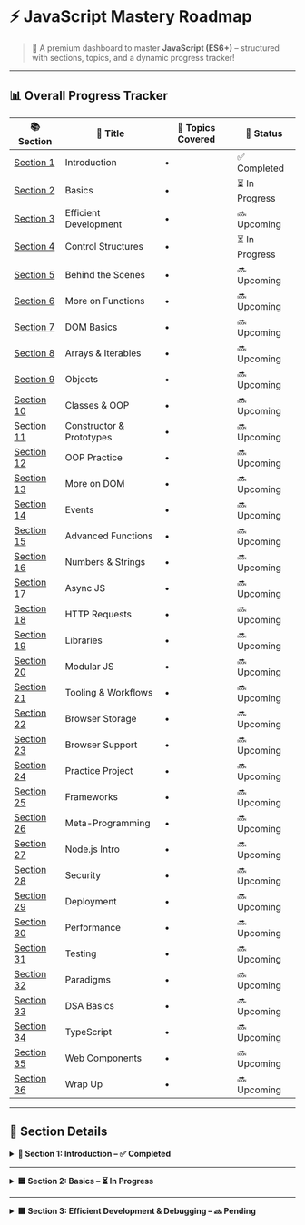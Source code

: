 # ⚡ JavaScript Mastery Roadmap

> 🌱 A premium dashboard to master **JavaScript (ES6+)** – structured with sections, topics, and a dynamic progress tracker!

---

## 📊 Overall Progress Tracker

| 📚 Section | 🧠 Title | 🧩 Topics Covered | 🏁 Status |
|-----------|----------|------------------|-----------|
| [Section 1](#-section-1-introduction) | Introduction | •  | ✅ Completed |
| [Section 2](#-section-2-basics-variables-data-types-operators--functions) | Basics | •  | ⏳ In Progress |
| [Section 3](#-section-3-efficient-development--debugging) | Efficient Development | •  | 🔜 Upcoming |
| [Section 4](#-section-4-working-with-control-structures) | Control Structures | •  | ⏳ In Progress |
| [Section 5](#-section-5-behind-the-scenes) | Behind the Scenes | •  | 🔜 Upcoming |
| [Section 6](#-section-6-more-on-functions) | More on Functions | •  | 🔜 Upcoming |
| [Section 7](#-section-7-working-with-the-dom) | DOM Basics | •  | 🔜 Upcoming |
| [Section 8](#-section-8-more-on-arrays--iterables) | Arrays & Iterables | •  | 🔜 Upcoming |
| [Section 9](#-section-9-more-on-objects) | Objects | •  | 🔜 Upcoming |
| [Section 10](#-section-10-classes--oop) | Classes & OOP | •  | 🔜 Upcoming |
| [Section 11](#-section-11-constructor-functions--prototypes) | Constructor & Prototypes | •  | 🔜 Upcoming |
| [Section 12](#-section-12-oop-practice) | OOP Practice | •  | 🔜 Upcoming |
| [Section 13](#-section-13-back-to-the-dom) | More on DOM | •  | 🔜 Upcoming |
| [Section 14](#-section-14-working-with-events) | Events | •  | 🔜 Upcoming |
| [Section 15](#-section-15-advanced-function-concepts) | Advanced Functions | •  | 🔜 Upcoming |
| [Section 16](#-section-16-numbers--strings) | Numbers & Strings | •  | 🔜 Upcoming |
| [Section 17](#-section-17-promises--callbacks) | Async JS | •  | 🔜 Upcoming |
| [Section 18](#-section-18-http-requests) | HTTP Requests | •  | 🔜 Upcoming |
| [Section 19](#-section-19-working-with-libraries) | Libraries | •  | 🔜 Upcoming |
| [Section 20](#-section-20-modular-javascript) | Modular JS | •  | 🔜 Upcoming |
| [Section 21](#-section-21-tooling--workflows) | Tooling & Workflows | •  | 🔜 Upcoming |
| [Section 22](#-section-22-browser-storage) | Browser Storage | •  | 🔜 Upcoming |
| [Section 23](#-section-23-browser-support) | Browser Support | •  | 🔜 Upcoming |
| [Section 24](#-section-24-practice-share-my-place-app) | Practice Project | •  | 🔜 Upcoming |
| [Section 25](#-section-25-frameworks) | Frameworks | •  | 🔜 Upcoming |
| [Section 26](#-section-26-meta-programming) | Meta-Programming | •  | 🔜 Upcoming |
| [Section 27](#-section-27-nodejs) | Node.js Intro | •  | 🔜 Upcoming |
| [Section 28](#-section-28-security) | Security | •  | 🔜 Upcoming |
| [Section 29](#-section-29-deploying-code) | Deployment | •  | 🔜 Upcoming |
| [Section 30](#-section-30-performance--optimizations) | Performance | •  | 🔜 Upcoming |
| [Section 31](#-section-31-testing) | Testing | •  | 🔜 Upcoming |
| [Section 32](#-section-32-programming-paradigms) | Paradigms | •  | 🔜 Upcoming |
| [Section 33](#-section-33-data-structures--algorithms) | DSA Basics | •  | 🔜 Upcoming |
| [Section 34](#-section-34-typescript-intro) | TypeScript | •  | 🔜 Upcoming |
| [Section 35](#-section-35-web-components) | Web Components | •  | 🔜 Upcoming |
| [Section 36](#-section-36-roundup--next-steps) | Wrap Up | •  | 🔜 Upcoming |

---


## 🧾 Section Details  

<details>
<summary><strong>📘 Section 1: Introduction – ✅ Completed</strong></summary>

1. Introduction  
2. What is JavaScript?  
3. JavaScript in Action!  
4. Join our Online Learning Community  
5. How JavaScript Is Executed  
6. Dynamic vs Weakly Typed Languages  
7. JavaScript Executes In A Hosted Environment  

</details>

---

<details>
<summary><strong>🟦 Section 2: Basics – ⏳ In Progress</strong></summary>

20. Introducing Variables & Constants  
21. Declaring & Defining Variables  
22. Working with Variables & Operators  
23. Understanding the Starting Code  
24. Data Types: Numbers & Strings (Text)  
25. Using Constants  
26. More on Strings  
27. Introducing Functions  
28. Adding A Custom Function  
29. Code Styles, Conventions & Syntax  
30. Returning Values  
32. An Introduction to Global & Local Scope  
33. "Shadowed Variables"  
34. More about the "return" Statement  
35. Executing Functions "Indirectly"  
36. "Indirect" vs "Direct" Function Execution - Summary  
37. Converting Data Types  
38. Mixing Numbers & Strings  
39. Splitting Code into Functions  
40. Connecting all Buttons to Functions  
41. Working with Code Comments  
42. More Operators!  
43. More Core Data Types!  
44. Using Arrays  
45. Creating Objects  
46. Objects - Common Syntax Gotchas  
47. Accessing Object Data  
48. Adding a Re-Usable Function That Uses Objects  
49. undefined, null & NaN  
50. The "typeof" Operator  
51. Importing Scripts Correctly with "defer" & "async"  

</details>

---

<details>
<summary><strong>🟩 Section 3: Efficient Development & Debugging – 🔜 Pending</strong></summary>

56. Efficient Development & Debugging - An Overview  
57. Configuring the IDE Look & Feel  
58. Using Shortcuts  
59. Working with Auto-Completion & IDE Hints  
60. Installing IDE Extensions  
61. Tweaking Editor Settings  
62. Utilizing Different IDE Views  
63. Finding Help & Working with MDN  
64. The ECMAScript Standard  
65. How to "google" Correctly  
66. Debugging JavaScript - An Overview  
67. An Error Message! No Reason To Panic!  
68. Using console.log() to look "into the Code"  
69. Next-Level Debugging with the Chrome Devtools & Breakpoints  
70. Testing Code Changes Directly in the Devtools  

</details>
